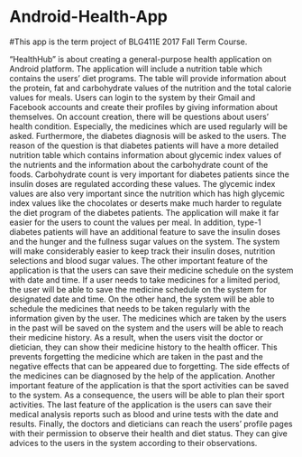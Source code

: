 # Android-Health-App

#This app is the term project of BLG411E 2017 Fall Term Course.


“HealthHub” is about creating a general-purpose health application on Android platform. The application will include a nutrition table which contains the users’ diet programs. The table will provide information about the protein, fat and carbohydrate values of the nutrition and the total calorie values for meals. Users can login to the system by their Gmail and Facebook accounts and create their profiles by giving information about themselves. On account creation, there will be questions about users’ health condition. Especially, the medicines which are used regularly will be asked.  Furthermore, the diabetes diagnosis will be asked to the users. The reason of the question is that diabetes patients will have a more detailed nutrition table which contains information about glycemic index values of the nutrients and the information about the carbohydrate count of the foods. Carbohydrate count is very important for diabetes patients since the insulin doses are regulated according these values. The glycemic index values are also very important since the nutrition which has high glycemic index values like the chocolates or deserts make much harder to regulate the diet program of the diabetes patients. The application will make it far easier for the users to count the values per meal. In addition, type-1 diabetes patients will have an additional feature to save the insulin doses and the hunger and the fullness sugar values on the system. The system will make considerably easier to keep track their insulin doses, nutrition selections and blood sugar values. The other important feature of the application is that the users can save their medicine schedule on the system with date and time. If a user needs to take medicines for a limited period, the user will be able to save the medicine schedule on the system for designated date and time. On the other hand, the system will be able to schedule the medicines that needs to be taken regularly with the information given by the user. The medicines which are taken by the users in the past will be saved on the system and the users will be able to reach their medicine history. As a result, when the users visit the doctor or dietician, they can show their medicine history to the health officer. This prevents forgetting the medicine which are taken in the past and the negative effects that can be appeared due to forgetting. The side effects of the medicines can be diagnosed by the help of the application. Another important feature of the application is that the sport activities can be saved to the system. As a consequence, the users will be able to plan their sport activities. The last feature of the application is the users can save their medical analysis reports such as blood and urine tests with the date and results. Finally, the doctors and dieticians can reach the users’ profile pages with their permission to observe their health and diet status. They can give advices to the users in the system according to their observations.
